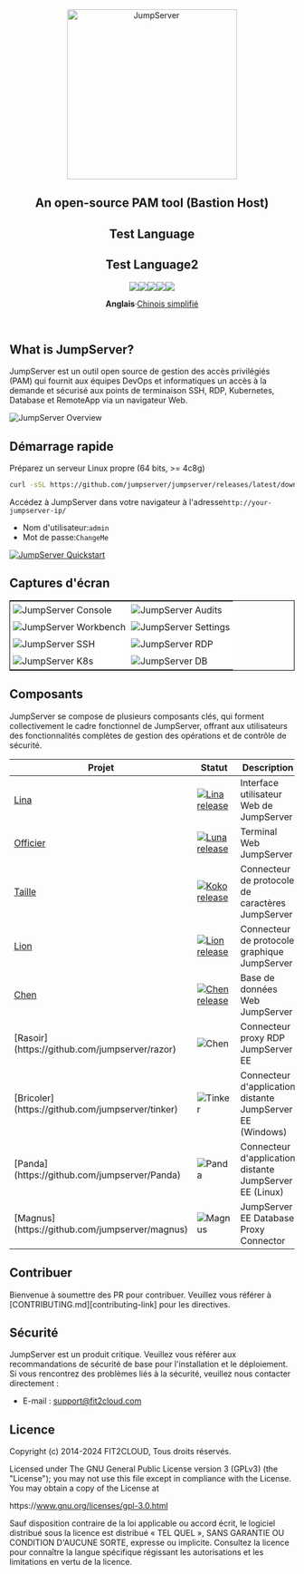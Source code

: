 <div align="center">
  <a name="readme-top"></a>
  <a href="https://jumpserver.org/index-en.html"><img src="https://download.jumpserver.org/images/jumpserver-logo.svg" alt="JumpServer" width="300" /></a>
  
## An open-source PAM tool (Bastion Host)
## Test Language
## Test Language2

[![][license-shield]][license-link][![][discord-shield]][discord-link][![][docker-shield]][docker-link][![][github-release-shield]][github-release-link][![][github-stars-shield]][github-stars-link]

**Anglais**·[Chinois simplifié](./README.zh-CN.md)

</div>
<br/>

## What is JumpServer?

JumpServer est un outil open source de gestion des accès privilégiés (PAM) qui fournit aux équipes DevOps et informatiques un accès à la demande et sécurisé aux points de terminaison SSH, RDP, Kubernetes, Database et RemoteApp via un navigateur Web.

![JumpServer Overview](https://github.com/jumpserver/jumpserver/assets/32935519/35a371cb-8590-40ed-88ec-f351f8cf9045)

## Démarrage rapide

Préparez un serveur Linux propre (64 bits, >= 4c8g)

```sh
curl -sSL https://github.com/jumpserver/jumpserver/releases/latest/download/quick_start.sh | bash
```

Accédez à JumpServer dans votre navigateur à l'adresse`http://your-jumpserver-ip/`

-   Nom d'utilisateur:`admin`
-   Mot de passe:`ChangeMe`

[![JumpServer Quickstart](https://github.com/user-attachments/assets/0f32f52b-9935-485e-8534-336c63389612)](https://www.youtube.com/watch?v=UlGYRbKrpgY "JumpServer Quickstart")

## Captures d'écran

<table style="border-collapse: collapse; border: 1px solid black;">
  <tr>
    <td style="padding: 5px;background-color:#fff;"><img src= "https://github.com/jumpserver/jumpserver/assets/32935519/99fabe5b-0475-4a53-9116-4c370a1426c4" alt="JumpServer Console"   /></td>
    <td style="padding: 5px;background-color:#fff;"><img src= "https://github.com/jumpserver/jumpserver/assets/32935519/a424d731-1c70-4108-a7d8-5bbf387dda9a" alt="JumpServer Audits"   /></td>
  </tr>

  <tr>
    <td style="padding: 5px;background-color:#fff;"><img src= "https://github.com/jumpserver/jumpserver/assets/32935519/393d2c27-a2d0-4dea-882d-00ed509e00c9" alt="JumpServer Workbench"   /></td>
    <td style="padding: 5px;background-color:#fff;"><img src= "https://github.com/jumpserver/jumpserver/assets/32935519/3a2611cd-8902-49b8-b82b-2a6dac851f3e" alt="JumpServer Settings"   /></td>
  </tr>

  <tr>
    <td style="padding: 5px;background-color:#fff;"><img src= "https://github.com/jumpserver/jumpserver/assets/32935519/1e236093-31f7-4563-8eb1-e36d865f1568" alt="JumpServer SSH"   /></td>
    <td style="padding: 5px;background-color:#fff;"><img src= "https://github.com/jumpserver/jumpserver/assets/32935519/69373a82-f7ab-41e8-b763-bbad2ba52167" alt="JumpServer RDP"   /></td>
  </tr>
  <tr>
    <td style="padding: 5px;background-color:#fff;"><img src= "https://github.com/jumpserver/jumpserver/assets/32935519/5bed98c6-cbe8-4073-9597-d53c69dc3957" alt="JumpServer K8s"   /></td>
    <td style="padding: 5px;background-color:#fff;"><img src= "https://github.com/jumpserver/jumpserver/assets/32935519/b80ad654-548f-42bc-ba3d-c1cfdf1b46d6" alt="JumpServer DB"   /></td>
  </tr>
</table>

## Composants

JumpServer se compose de plusieurs composants clés, qui forment collectivement le cadre fonctionnel de JumpServer, offrant aux utilisateurs des fonctionnalités complètes de gestion des opérations et de contrôle de sécurité.

| Projet                                                 | Statut                                                                                                                                               | Description                                               |
| ------------------------------------------------------ | ---------------------------------------------------------------------------------------------------------------------------------------------------- | --------------------------------------------------------- |
| [Lina](https://github.com/jumpserver/lina)             | <a href="https://github.com/jumpserver/lina/releases"><img alt="Lina release" src="https://img.shields.io/github/release/jumpserver/lina.svg" /></a> | Interface utilisateur Web de JumpServer                   |
| [Officier](https://github.com/jumpserver/luna)         | <a href="https://github.com/jumpserver/luna/releases"><img alt="Luna release" src="https://img.shields.io/github/release/jumpserver/luna.svg" /></a> | Terminal Web JumpServer                                   |
| [Taille](https://github.com/jumpserver/koko)           | <a href="https://github.com/jumpserver/koko/releases"><img alt="Koko release" src="https://img.shields.io/github/release/jumpserver/koko.svg" /></a> | Connecteur de protocole de caractères JumpServer          |
| [Lion](https://github.com/jumpserver/lion)             | <a href="https://github.com/jumpserver/lion/releases"><img alt="Lion release" src="https://img.shields.io/github/release/jumpserver/lion.svg" /></a> | Connecteur de protocole graphique JumpServer              |
| [Chen](https://github.com/jumpserver/chen)             | <a href="https://github.com/jumpserver/chen/releases"><img alt="Chen release" src="https://img.shields.io/github/release/jumpserver/chen.svg" />     | Base de données Web JumpServer                            |
| \[Rasoir](https&#x3A;//github.com/jumpserver/razor)    | <img alt="Chen" src="https://img.shields.io/badge/release-private-red" />                                                                            | Connecteur proxy RDP JumpServer EE                        |
| \[Bricoler](https&#x3A;//github.com/jumpserver/tinker) | <img alt="Tinker" src="https://img.shields.io/badge/release-private-red" />                                                                          | Connecteur d'application distante JumpServer EE (Windows) |
| \[Panda](https&#x3A;//github.com/jumpserver/Panda)     | <img alt="Panda" src="https://img.shields.io/badge/release-private-red" />                                                                           | Connecteur d'application distante JumpServer EE (Linux)   |
| \[Magnus](https&#x3A;//github.com/jumpserver/magnus)   | <img alt="Magnus" src="https://img.shields.io/badge/release-private-red" />                                                                          | JumpServer EE Database Proxy Connector                    |

## Contribuer

Bienvenue à soumettre des PR pour contribuer. Veuillez vous référer à \[CONTRIBUTING.md]\[contributing-link] pour les directives.

## Sécurité

JumpServer est un produit critique. Veuillez vous référer aux recommandations de sécurité de base pour l'installation et le déploiement. Si vous rencontrez des problèmes liés à la sécurité, veuillez nous contacter directement :

-   E-mail : support@fit2cloud.com

## Licence

Copyright (c) 2014-2024 FIT2CLOUD, Tous droits réservés.

Licensed under The GNU General Public License version 3 (GPLv3) (the "License"); you may not use this file except in compliance with the License. You may obtain a copy of the License at

https&#x3A;//www.gnu.org/licenses/gpl-3.0.html

Sauf disposition contraire de la loi applicable ou accord écrit, le logiciel distribué sous la licence est distribué « TEL QUEL », SANS GARANTIE OU CONDITION D'AUCUNE SORTE, expresse ou implicite. Consultez la licence pour connaître la langue spécifique régissant les autorisations et les limitations en vertu de la licence.

<!-- JumpServer official link -->

[docs-link]: https://jumpserver.com/docs

[discord-link]: https://discord.com/invite/W6vYXmAQG2

[contributing-link]: https://github.com/jumpserver/jumpserver/blob/dev/CONTRIBUTING.md

<!-- JumpServer Other link-->

[license-link]: https://www.gnu.org/licenses/gpl-3.0.html

[docker-link]: https://hub.docker.com/u/jumpserver

[github-release-link]: https://github.com/jumpserver/jumpserver/releases/latest

[github-stars-link]: https://github.com/jumpserver/jumpserver

[github-issues-link]: https://github.com/jumpserver/jumpserver/issues

<!-- Shield link-->

[github-release-shield]: https://img.shields.io/github/v/release/jumpserver/jumpserver

[github-stars-shield]: https://img.shields.io/github/stars/jumpserver/jumpserver?color=%231890FF&style=flat-square

[docker-shield]: https://img.shields.io/docker/pulls/jumpserver/jms_all.svg

[license-shield]: https://img.shields.io/github/license/jumpserver/jumpserver

[discord-shield]: https://img.shields.io/discord/1194233267294052363?style=flat&logo=discord&logoColor=%23f5f5f5&labelColor=%235462eb&color=%235462eb

<!-- Image link -->
